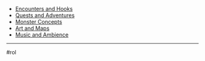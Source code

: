 - [Encounters and Hooks](encounters_hooks.md)
- [Quests and Adventures](quests_adventures.md)
- [Monster Concepts](monster_concepts.md)
- [Art and Maps](art_maps.md)
- [Music and Ambience](music_ambience.md)
- - - 
#rol 